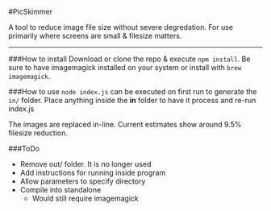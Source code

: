 #PicSkimmer

A tool to reduce image file size without severe degredation. For use primarily where screens are small & filesize matters.

---

###How to install
Download or clone the repo & execute `npm install`. Be sure to have imagemagick installed on your system or install with `brew imagemagick`.

###How to use
`node index.js` can be executed on first run to generate the `in/` folder. Place anything inside the **in** folder to have it process and re-run index.js

The images are replaced in-line. Current estimates show around 9.5% filesize reduction.

###ToDo
* Remove out/ folder. It is no longer used
* Add instructions for running inside program
* Allow parameters to specify directory
* Compile into standalone
	* Would still require imagemagick 